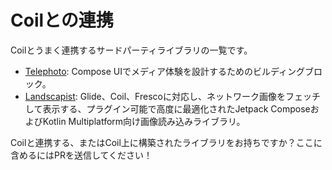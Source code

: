 # Coilとの連携

Coilとうまく連携するサードパーティライブラリの一覧です。

- [Telephoto](https://github.com/saket/telephoto): Compose UIでメディア体験を設計するためのビルディングブロック。
- [Landscapist](https://github.com/skydoves/landscapist): Glide、Coil、Frescoに対応し、ネットワーク画像をフェッチして表示する、プラグイン可能で高度に最適化されたJetpack ComposeおよびKotlin Multiplatform向け画像読み込みライブラリ。

Coilと連携する、またはCoil上に構築されたライブラリをお持ちですか？ここに含めるにはPRを送信してください！
